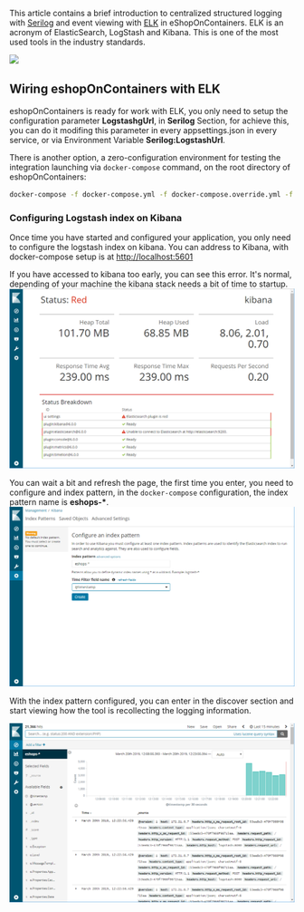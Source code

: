 This article contains a brief introduction to centralized structured logging with [Serilog](https://serilog.net/) and event viewing with [ELK](https://www.elastic.co/elk-stack) in eShopOnContainers. ELK is an acronym of ElasticSearch, LogStash and Kibana. This is one of the most used tools in the industry standards.

![](img/elk/kibana-working.png)

## Wiring eshopOnContainers with ELK

eshopOnContainers is ready for work with ELK, you only need to setup the configuration parameter **LogstashgUrl**, in **Serilog** Section, for achieve this, you can do it modifing this parameter in every appsettings.json in every service, or via Environment Variable **Serilog:LogstashUrl**.

There is another option, a zero-configuration environment for testing the integration launching via ```docker-compose``` command, on the root directory of eshopOnContainers:

```sh
docker-compose -f docker-compose.yml -f docker-compose.override.yml -f docker-compose.elk.yml
```

### Configuring Logstash index on Kibana

Once time you have started and configured your application, you only need to configure the logstash index on kibana.
You can address to Kibana, with docker-compose setup is at [http://localhost:5601](http://localhost:5601)

If you have accessed to kibana too early, you can see this error. It's normal, depending of your machine the kibana stack needs a bit of time to startup.
![](img/elk/kibana_startup.png)

You can wait a bit and refresh the page, the first time you enter, you need to configure and index pattern, in the ```docker-compose``` configuration, the index pattern name is **eshops-\***.
![](img/elk/kibana_eshops_index.png)

With the index pattern configured, you can enter in the discover section and start viewing how the tool is recollecting the logging information.

![](img/elk/kibana_result.png)